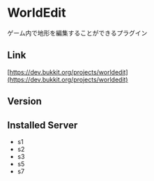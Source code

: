 # WorldEdit
ゲーム内で地形を編集することができるプラグイン

## Link
[https://dev.bukkit.org/projects/worldedit](https://dev.bukkit.org/projects/worldedit)

## Version

## Installed Server
- s1
- s2
- s3
- s5
- s7
